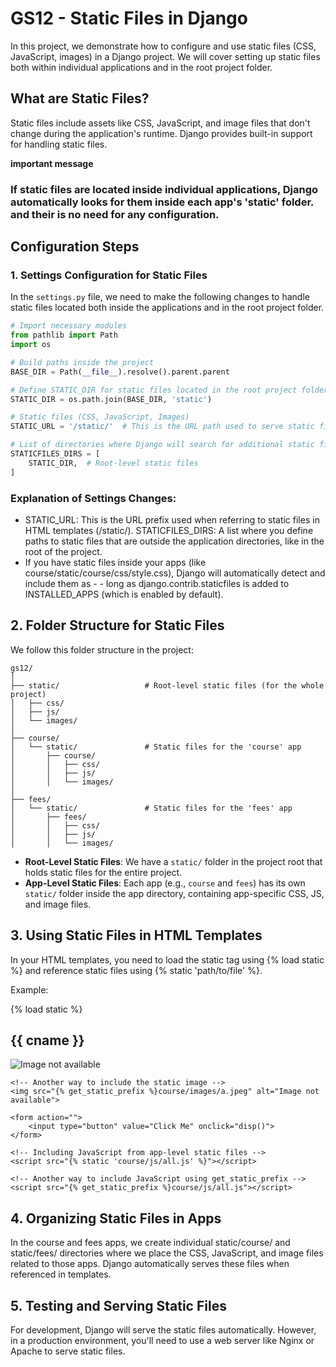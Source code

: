 # GS12 - Static Files in Django

In this project, we demonstrate how to configure and use static files (CSS, JavaScript, images) in a Django project. We will cover setting up static files both within individual applications and in the root project folder.

## What are Static Files?

Static files include assets like CSS, JavaScript, and image files that don't change during the application's runtime. Django provides built-in support for handling static files.

**important message**
### If static files are located inside individual applications, Django automatically looks for them inside each app's 'static' folder. and their is no need for any configuration.

## Configuration Steps

### 1. Settings Configuration for Static Files

In the `settings.py` file, we need to make the following changes to handle static files located both inside the applications and in the root project folder.

```python
# Import necessary modules
from pathlib import Path
import os

# Build paths inside the project
BASE_DIR = Path(__file__).resolve().parent.parent

# Define STATIC_DIR for static files located in the root project folder
STATIC_DIR = os.path.join(BASE_DIR, 'static')

# Static files (CSS, JavaScript, Images)
STATIC_URL = '/static/'  # This is the URL path used to serve static files

# List of directories where Django will search for additional static files
STATICFILES_DIRS = [
    STATIC_DIR,  # Root-level static files
]

```
### Explanation of Settings Changes:
* STATIC_URL: This is the URL prefix used when referring to static files in HTML templates (/static/).
 STATICFILES_DIRS: A list where you define paths to static files that are outside the application directories, like in the root of the project.
* If you have static files inside your apps (like course/static/course/css/style.css), Django will automatically detect and include them as  - - long as django.contrib.staticfiles is added to INSTALLED_APPS (which is enabled by default).

## 2. Folder Structure for Static Files
We follow this folder structure in the project:

```
gs12/
│
├── static/                   # Root-level static files (for the whole project)
│   ├── css/
│   ├── js/
│   └── images/
│
├── course/
│   └── static/               # Static files for the 'course' app
│       ├── course/
│       │   ├── css/
│       │   ├── js/
│       │   └── images/
│
├── fees/
│   └── static/               # Static files for the 'fees' app
│       ├── fees/
│       │   ├── css/
│       │   ├── js/
│       │   └── images/

```
* **Root-Level Static Files**: We have a `static/` folder in the project root that holds static files for the entire project.
* **App-Level Static Files**: Each app (e.g., `course` and `fees`) has its own `static/` folder inside the app directory, containing app-specific CSS, JS, and image files.


## 3. Using Static Files in HTML Templates
In your HTML templates, you need to load the static tag using {% load static %} and reference static files using {% static 'path/to/file' %}.

Example:


<!DOCTYPE html>
{% load static %}
<html lang="en">
<head>
    <meta charset="UTF-8">
    <meta name="viewport" content="width=device-width, initial-scale=1.0">
    <!-- Including CSS from both root and app-level static folders -->
    <link rel="stylesheet" href="{% static 'css/some.css' %}">
    <link rel="stylesheet" href="{% static 'course/css/style.css' %}">
    <title>{{ title }}</title>
</head>
<body>
    <h2>{{ cname }}</h2>
    <!-- Including an image from app-level static files -->
    <img src="{% static 'course/images/a.jpeg' %}" alt="Image not available">
    
    <!-- Another way to include the static image -->
    <img src="{% get_static_prefix %}course/images/a.jpeg" alt="Image not available">
    
    <form action="">
        <input type="button" value="Click Me" onclick="disp()">
    </form>

    <!-- Including JavaScript from app-level static files -->
    <script src="{% static 'course/js/all.js' %}"></script>
    
    <!-- Another way to include JavaScript using get_static_prefix -->
    <script src="{% get_static_prefix %}course/js/all.js"></script>
</body>
</html>

## 4. Organizing Static Files in Apps
In the course and fees apps, we create individual static/course/ and static/fees/ directories where we place the CSS, JavaScript, and image files related to those apps. Django automatically serves these files when referenced in templates.

## 5. Testing and Serving Static Files
For development, Django will serve the static files automatically. However, in a production environment, you'll need to use a web server like Nginx or Apache to serve static files.